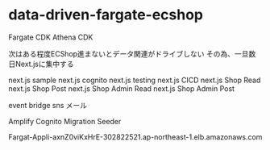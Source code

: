 # data-driven-fargate-ecshop

Fargate CDK
Athena CDK

次はある程度ECShop進まないとデータ関連がドライブしない
その為、一旦数日Next.jsに集中する

next.js sample
next.js cognito
next.js testing
next.js CICD
next.js Shop Read
next.js Shop Post
next.js Shop Admin Read
next.js Shop Admin Post


event bridge
sns メール


Amplify Cognito 
Migration
Seeder





Fargat-Appli-axnZ0viKxHrE-302822521.ap-northeast-1.elb.amazonaws.com

















































